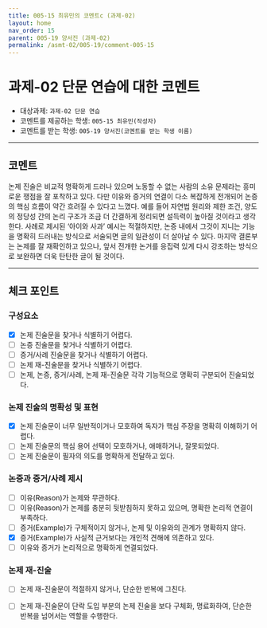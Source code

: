 ```yaml
---
title: 005-15 최유민의 코멘트c (과제-02) 
layout: home
nav_order: 15
parent: 005-19 양서진 (과제-02)
permalink: /asmt-02/005-19/comment-005-15
---
```


# 과제-02 단문 연습에 대한 코멘트

- 대상과제: `과제-02 단문 연습`
- 코멘트를 제공하는 학생: `005-15 최유민(작성자)` 
- 코멘트를 받는 학생: `005-19 양서진(코멘트를 받는 학생 이름)`  

---

## 코멘트

논제 진술은 비교적 명확하게 드러나 있으며 노동할 수 없는 사람의 소유 문제라는 흥미로운 쟁점을 잘 포착하고 있다. 다만 이유와 증거의 연결이 다소 복잡하게 전개되어 논증의 핵심 흐름이 약간 흐려질 수 있다고 느꼈다. 예를 들어 자연법 원리와 제한 조건, 양도의 정당성 간의 논리 구조가 조금 더 간결하게 정리되면 설득력이 높아질 것이라고 생각한다. 사례로 제시된 ‘아이와 사과’ 예시는 적절하지만, 논증 내에서 그것이 지니는 기능을 명확히 드러내는 방식으로 서술되면 글의 일관성이 더 살아날 수 있다. 마지막 결론부는 논제를 잘 재확인하고 있으나, 앞서 전개한 논거를 응집력 있게 다시 강조하는 방식으로 보완하면 더욱 탄탄한 글이 될 것이다. 

---

## 체크 포인트

### **구성요소**
- [x] 논제 진술문을 찾거나 식별하기 어렵다.
- [ ] 논증 진술문을 찾거나 식별하기 어렵다.
- [ ] 증거/사례 진술문을 찾거나 식별하기 어렵다.
- [ ] 논제 재-진술문을 찾거나 식별하기 어렵다.
- [ ] 논제, 논증, 증거/사례, 논제 재-진술문 각각 기능적으로 명확히 구분되어 진술되었다.

### **논제 진술의 명확성 및 표현**  
- [x] 논제 진술문이 너무 일반적이거나 모호하여 독자가 핵심 주장을 명확히 이해하기 어렵다.  
- [ ] 논제 진술문의 핵심 용어 선택이 모호하거나, 애매하거나, 잘못되었다.  
- [ ] 논제 진술문이 필자의 의도를 명확하게 전달하고 있다.  

### **논증과 증거/사례 제시**  
- [ ] 이유(Reason)가 논제와 무관하다.
- [ ] 이유(Reason)가 논제를 충분히 뒷받침하지 못하고 있으며, 명확한 논리적 연결이 부족하다.  
- [ ] 증거(Example)가 구체적이지 않거나, 논제 및 이유와의 관계가 명확하지 않다. 
- [x] 증거(Example)가 사실적 근거보다는 개인적 견해에 의존하고 있다.  
- [ ] 이유와 증거가 논리적으로 명확하게 연결되었다.  

### **논제 재-진술**  
- [ ] 논제 재-진술문이 적절하지 않거나, 단순한 반복에 그친다.   
- [ ] 논제 재-진술문이 단락 도입 부분의 논제 진술을 보다 구체화, 명료화하여, 단순한 반복을 넘어서는 역할을 수행한다.  

